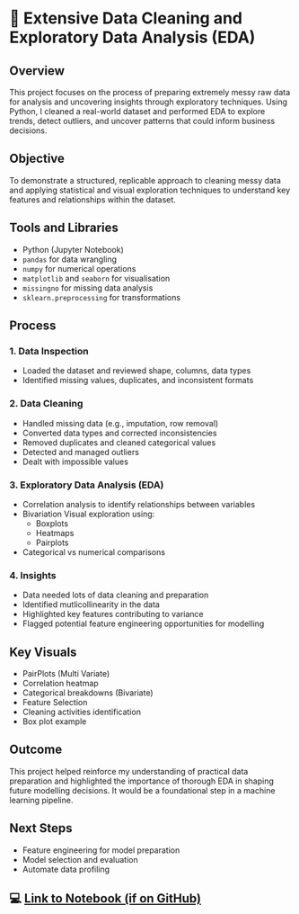 
# 🧹 Extensive Data Cleaning and Exploratory Data Analysis (EDA)

## Overview
This project focuses on the process of preparing extremely messy raw data for analysis and uncovering insights through exploratory techniques. Using Python, I cleaned a real-world dataset and performed EDA to explore trends, detect outliers, and uncover patterns that could inform business decisions.

## Objective
To demonstrate a structured, replicable approach to cleaning messy data and applying statistical and visual exploration techniques to understand key features and relationships within the dataset.

## Tools and Libraries
- Python (Jupyter Notebook)
- `pandas` for data wrangling
- `numpy` for numerical operations
- `matplotlib` and `seaborn` for visualisation
- `missingno` for missing data analysis
- `sklearn.preprocessing` for transformations

## Process

### 1. Data Inspection
- Loaded the dataset and reviewed shape, columns, data types
- Identified missing values, duplicates, and inconsistent formats

### 2. Data Cleaning
- Handled missing data (e.g., imputation, row removal)
- Converted data types and corrected inconsistencies
- Removed duplicates and cleaned categorical values
- Detected and managed outliers
- Dealt with impossible values

### 3. Exploratory Data Analysis (EDA)
- Correlation analysis to identify relationships between variables
- Bivariation Visual exploration using:
  - Boxplots
  - Heatmaps
  - Pairplots
- Categorical vs numerical comparisons

### 4. Insights
- Data needed lots of data cleaning and preparation
- Identified mutlicollinearity in the data
- Highlighted key features contributing to variance
- Flagged potential feature engineering opportunities for modelling

## Key Visuals

- PairPlots (Multi Variate)
- Correlation heatmap
- Categorical breakdowns (Bivariate)
- Feature Selection 
- Cleaning activities identification
- Box plot example

## Outcome
This project helped reinforce my understanding of practical data preparation and highlighted the importance of thorough EDA in shaping future modelling decisions. It would be a foundational step in a machine learning pipeline.

## Next Steps
- Feature engineering for model preparation
- Model selection and evaluation
- Automate data profiling

## 💻 [Link to Notebook (if on GitHub)](https://github.com/your-repo/Extensive-Data-Cleaning-EDA)

